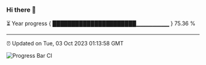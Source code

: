 ### Hi there 👋

⏳ Year progress { ██████████████████████▁▁▁▁▁▁▁▁ } 75.36 %

---

⏰ Updated on Tue, 03 Oct 2023 01:13:58 GMT

![Progress Bar CI](https://github.com/ZhaoGui/ZhaoGui/workflows/Progress%20Bar%20CI/badge.svg)
